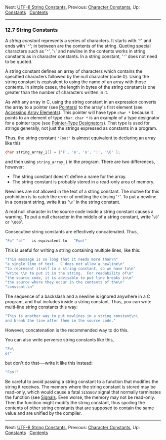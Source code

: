 Next: [UTF-8 String Constants](UTF_002d8-String-Constants.md),
Previous: [Character Constants](Character-Constants.md), Up:
[Constants](Constants.md)  
[Contents](index.md#SEC_Contents "Table of contents")  

------------------------------------------------------------------------


### 12.7 String Constants 


A *string constant* represents a series of characters. It starts with
'`"`' and ends with '`"`'; in between are the contents
of the string. Quoting special characters such as '`"`',
'`\`' and newline in the contents works in string constants as
in character constants. In a string constant, '`'`' does not
need to be quoted.

A string constant defines an array of characters which contains the
specified characters followed by the null character (code 0). Using the
string constant is equivalent to using the name of an array with those
contents. In simple cases, the length in bytes of the string constant is
one greater than the number of characters written in it.

As with any array in C, using the string constant in an expression
converts the array to a pointer (see [Pointers](Pointers.md)) to the
array's first element (see [Accessing Array
Elements](Accessing-Array-Elements.md)). This pointer will have type
`char *` because it points to an element of type `char`. `char *` is an
example of a type designator for a pointer type (see [Pointer-Type
Designators](Pointer-Type-Designators.md)). That type is used for
strings generally, not just the strings expressed as constants in a
program.

Thus, the string constant `"Foo!"` is almost equivalent to declaring an
array like this

``` C
char string_array_1[] = {'F', 'o', 'o', '!', '\0' };
```

and then using `string_array_1` in the program. There are two
differences, however:

-   The string constant doesn't define a name for the array.
-   The string constant is probably stored in a read-only area of
    memory.

Newlines are not allowed in the text of a string constant. The motive
for this prohibition is to catch the error of omitting the closing
'`"`'. To put a newline in a constant string, write it as
'`\n`' in the string constant.

A real null character in the source code inside a string constant causes
a warning. To put a null character in the middle of a string constant,
write '`\0`' or '`\000`'.

Consecutive string constants are effectively concatenated. Thus,

``` C
"Fo" "o!"   is equivalent to   "Foo!"
```

This is useful for writing a string containing multiple lines, like
this:

``` C
"This message is so long that it needs more than\n"
"a single line of text.  C does not allow a newline\n"
"to represent itself in a string constant, so we have to\n"
"write \\n to put it in the string.  For readability of\n"
"the source code, it is advisable to put line breaks in\n"
"the source where they occur in the contents of the\n"
"constant.\n"
```

The sequence of a backslash and a newline is ignored anywhere in a C
program, and that includes inside a string constant. Thus, you can write
multi-line string constants this way:

``` C
"This is another way to put newlines in a string constant\n\
and break the line after them in the source code."
```

However, concatenation is the recommended way to do this.

You can also write perverse string constants like this,

``` C
"Fo\
o!"
```

but don't do that---write it like this instead:

``` C
"Foo!"
```

Be careful to avoid passing a string constant to a function that
modifies the string it receives. The memory where the string constant is
stored may be read-only, which would cause a fatal `SIGSEGV` signal that
normally terminates the function (see [Signals](Signals.md). Even
worse, the memory may not be read-only. Then the function might modify
the string constant, thus spoiling the contents of other string
constants that are supposed to contain the same value and are unified by
the compiler.

------------------------------------------------------------------------

Next: [UTF-8 String Constants](UTF_002d8-String-Constants.md),
Previous: [Character Constants](Character-Constants.md), Up:
[Constants](Constants.md)  
[Contents](index.md#SEC_Contents "Table of contents")  
